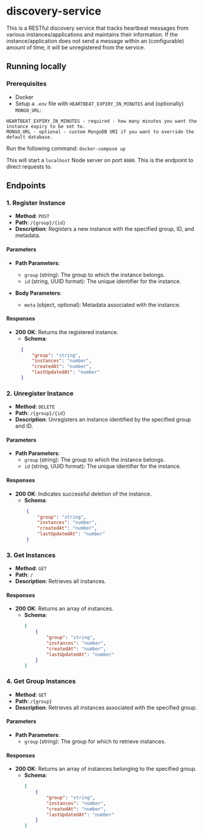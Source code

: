 # discovery-service

This is a RESTful discovery service that tracks heartbeat messages from various instances/applications and maintains their information. If the instance/application does not send a message within an (configurable) amount of time, it will be unregistered from the service.

## Running locally

### Prerequisites

- Docker
- Setup a `.env` file with `HEARTBEAT_EXPIRY_IN_MINUTES` and (optionally) `MONGO_URL`: 
```
HEARTBEAT_EXPIRY_IN_MINUTES - required - how many minutes you want the instance expiry to be set to.
MONGO_URL - optional - custom MongoDB URI if you want to override the default database.
``` 

Run the following command: `docker-compose up`

This will start a `localhost` Node server on port `8080`. This is the endpoint to direct requests to.

## Endpoints

### 1. Register Instance

- **Method**: `POST`
- **Path**: `/{group}/{id}`
- **Description**: Registers a new instance with the specified group, ID, and metadata.

#### Parameters

- **Path Parameters**:
  - `group` (string): The group to which the instance belongs.
  - `id` (string, UUID format): The unique identifier for the instance.

- **Body Parameters**:
  - `meta` (object, optional): Metadata associated with the instance.

#### Responses

- **200 OK**: Returns the registered instance.
  - **Schema**:
  ```json
    {
        "group": "string",
        "instances": "number",
        "createdAt": "number",
        "lastUpdatedAt": "number"
    }
    ```

### 2. Unregister Instance

- **Method**: `DELETE`
- **Path**: `/{group}/{id}`
- **Description**: Unregisters an instance identified by the specified group and ID.

#### Parameters

- **Path Parameters**:
  - `group` (string): The group to which the instance belongs.
  - `id` (string, UUID format): The unique identifier for the instance.

#### Responses

- **200 OK**: Indicates successful deletion of the instance.
    - **Schema**:
    ```json
        {
            "group": "string",
            "instances": "number",
            "createdAt": "number",
            "lastUpdatedAt": "number"
        }
    ```

### 3. Get Instances

- **Method**: `GET`
- **Path**: `/`
- **Description**: Retrieves all instances.

#### Responses

- **200 OK**: Returns an array of instances.
  - **Schema**: 
    ```json
    [
        {
            "group": "string",
            "instances": "number",
            "createdAt": "number",
            "lastUpdatedAt": "number"
        }
    ]
    ```

### 4. Get Group Instances

- **Method**: `GET`
- **Path**: `/{group}`
- **Description**: Retrieves all instances associated with the specified group.

#### Parameters

- **Path Parameters**:
  - `group` (string): The group for which to retrieve instances.

#### Responses

- **200 OK**: Returns an array of instances belonging to the specified group.
  - **Schema**: 
    ```json
    [
        {
            "group": "string",
            "instances": "number",
            "createdAt": "number",
            "lastUpdatedAt": "number"
        }
    ]
    ```
